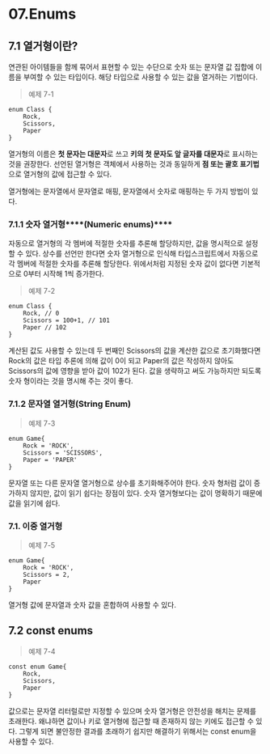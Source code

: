 # 07.Enums

## 7.1 열거형이란?

연관된 아이템들을 함께 묶어서 표현할 수 있는 수단으로 숫자 또는 문자열 값 집합에 이름을 부여할 수 있는 타입이다. 해당 타입으로 사용할 수 있는 값을 열거하는 기법이다. 

> 예제 7-1
> 

```tsx
enum Class {
	Rock,
	Scissors,
	Paper
}
```

열거형의 이름은 **첫 문자는 대문자**로 쓰고 **키의 첫 문자도 앞 글자를 대문자**로 표시하는 것을 권장한다. 선언된 열거형은 객체에서 사용하는 것과 동일하게 **점 또는 괄호 표기법**으로 열거형의 값에 접근할 수 있다.

열거형에는 문자열에서 문자열로 매핑, 문자열에서 숫자로 매핑하는 두 가지 방법이 있다. 

### 7.1.1 숫자 열거형****(Numeric enums)****

자동으로 열거형의 각 멤버에 적절한 숫자를 추론해 할당하지만, 값을 명시적으로 설정할 수 있다. 상수를 선언만 한다면 숫자 열거형으로 인식해 타입스크립트에서 자동으로 각 멤버에 적절한 숫자를 추론해 할당한다. 위에서처럼 지정된 숫자 값이 없다면 기본적으로 0부터 시작해 1씩 증가한다.

> 예제 7-2
> 

```tsx
enum Class {
	Rock, // 0
	Scissors = 100+1, // 101
	Paper // 102
}
```

계산된 값도 사용할 수 있는데 두 번째인 Scissors의 값을 계산한 값으로 초기화했다면 Rock의 값은 타입 추론에 의해 값이 0이 되고 Paper의 값은 작성하지 않아도 Scissors의 값에 영향을 받아 값이 102가 된다. 값을 생략하고 써도 가능하지만 되도록 숫자 형이라는 것을 명시해 주는 것이 좋다. 

### 7.1.2 문자열 열거형(String Enum)

> 예제 7-3
> 

```tsx
enum Game{
	Rock = 'ROCK',
	Scissors = 'SCISSORS',
	Paper = 'PAPER'
}
```

문자열 또는 다른 문자열 열거형으로 상수를 초기화해주어야 한다. 숫자 형처럼 값이 증가하지 않지만, 값이 읽기 쉽다는 장점이 있다. 숫자 열거형보다는 값이 명확하기 때문에 값을 읽기에 쉽다. 

### 7.1. 이중 열거형

> 예제 7-5
> 

```tsx
enum Game{
	Rock = 'ROCK',
	Scissors = 2,
	Paper 
}
```

열거형 값에 문자열과 숫자 값을 혼합하여 사용할 수 있다.

## 7.2 const enums

> 예제 7-4
> 

```tsx
const enum Game{
	Rock,
	Scissors,
	Paper
}
```

값으로는 문자열 리터럴로만 지정할 수 있으며 숫자 열거형은 안전성을 해치는 문제를 초래한다. 왜냐하면 값이나 키로 열거형에 접근할 때 존재하지 않는 키에도 접근할 수 있다. 그렇게 되면 불안정한 결과를 초래하기 쉽지만 해결하기 위해서는 const enum을 사용할 수 있다.
